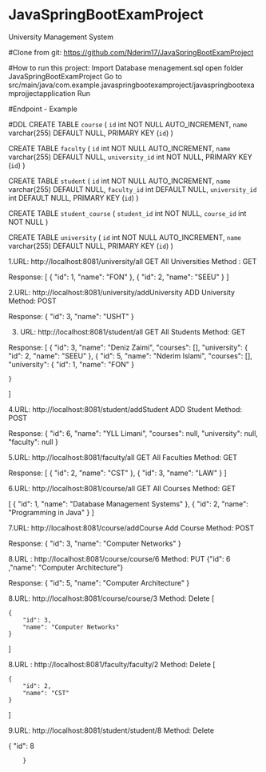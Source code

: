# JavaSpringBootExamProject

University Management System

#Clone from git:
https://github.com/Nderim17/JavaSpringBootExamProject

#How to run this project:
Import Database menagement.sql
open folder JavaSpringBootExamProject
Go to src/main/java/com.example.javaspringbootexamproject/javaspringbootexamprojjectapplication
Run

#Endpoint - Example

#DDL
CREATE TABLE `course` (
  `id` int NOT NULL AUTO_INCREMENT,
  `name` varchar(255) DEFAULT NULL,
  PRIMARY KEY (`id`)
)

CREATE TABLE `faculty` (
  `id` int NOT NULL AUTO_INCREMENT,
  `name` varchar(255) DEFAULT NULL,
  `university_id` int NOT NULL,
  PRIMARY KEY (`id`)
) 

CREATE TABLE `student` (
  `id` int NOT NULL AUTO_INCREMENT,
  `name` varchar(255) DEFAULT NULL,
  `faculty_id` int DEFAULT NULL,
  `university_id` int DEFAULT NULL,
  PRIMARY KEY (`id`)
) 

CREATE TABLE `student_course` (
  `student_id` int NOT NULL,
  `course_id` int NOT NULL
) 

CREATE TABLE `university` (
  `id` int NOT NULL AUTO_INCREMENT,
  `name` varchar(255) DEFAULT NULL,
  PRIMARY KEY (`id`)
) 


1.URL: http://localhost:8081/university/all GET All Universities 
Method : GET

Response:
[
    {
        "id": 1,
        "name": "FON"
    },
    {
        "id": 2,
        "name": "SEEU"
    }
]

2.URL: http://localhost:8081/university/addUniversity ADD University
Method: POST

Response:
{
    "id": 3,
    "name": "USHT"
}

3. URL: http://localhost:8081/student/all GET All Students
Method: GET

Response:
[
    {
        "id": 3,
        "name": "Deniz Zaimi",
        "courses": [],
        "university": {
            "id": 2,
            "name": "SEEU"
        },
    {
        "id": 5,
        "name": "Nderim Islami",
        "courses": [],
        "university": {
            "id": 1,
            "name": "FON"
        }
        
    }
]

4.URL: http://localhost:8081/student/addStudent ADD Student
Method: POST


Response:
{
    "id": 6,
    "name": "YLL Limani",
    "courses": null,
    "university": null,
    "faculty": null
}

5.URL: http://localhost:8081/faculty/all GET All Faculties
Method: GET

Response:
[
    {
        "id": 2,
        "name": "CST"
    },
    {
        "id": 3,
        "name": "LAW"
    }
]

6.URL: http://localhost:8081/course/all GET All Courses
Method: GET

[
    {
        "id": 1,
        "name": "Database Management Systems"
    },
    {
        "id": 2,
        "name": "Programming in Java"
    }
]

7.URL: http://localhost:8081/course/addCourse Add Course
Method: POST

Response:
{
    "id": 3,
    "name": "Computer Networks"
}

8.URL : http://localhost:8081/course/course/6
Method: PUT
 {"id": 6 ,"name": "Computer Architecture"}

Response:
{
    "id": 5,
    "name": "Computer Architecture"
}

8.URL: http://localhost:8081/course/course/3
Method: Delete
[
   
    {
        "id": 3,
        "name": "Computer Networks"
    }
]

8.URL : http://localhost:8081/faculty/faculty/2
Method: Delete
 [
 
    {
        "id": 2,
        "name": "CST"
    }
 ]

9.URL: http://localhost:8081/student/student/8
Method: Delete

{
        "id": 8
        
        
        }
